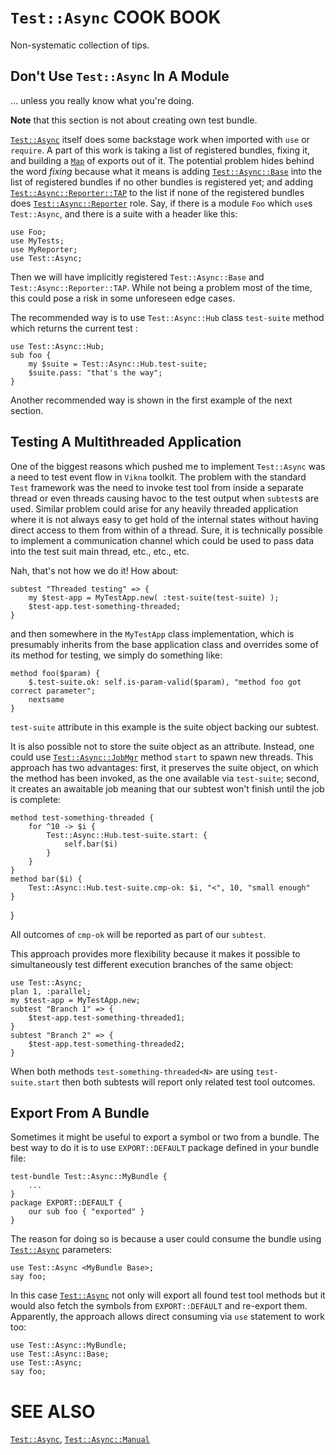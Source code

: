 `Test::Async` COOK BOOK
=======================

Non-systematic collection of tips.

Don't Use `Test::Async` In A Module
-----------------------------------

... unless you really know what you're doing.

**Note** that this section is not about creating own test bundle.

[`Test::Async`](https://github.com/vrurg/raku-Test-Async/blob/v0.0.13/docs/md/Test/Async.md) itself does some backstage work when imported with `use` or `require`. A part of this work is taking a list of registered bundles, fixing it, and building a [`Map`](https://docs.raku.org/type/Map) of exports out of it. The potential problem hides behind the word *fixing* because what it means is adding [`Test::Async::Base`](https://github.com/vrurg/raku-Test-Async/blob/v0.0.13/docs/md/Test/Async/Base.md) into the list of registered bundles if no other bundles is registered yet; and adding [`Test::Async::Reporter::TAP`](https://github.com/vrurg/raku-Test-Async/blob/v0.0.13/docs/md/Test/Async/Reporter/TAP.md) to the list if none of the registered bundles does [`Test::Async::Reporter`](https://github.com/vrurg/raku-Test-Async/blob/v0.0.13/docs/md/Test/Async/Reporter.md) role. Say, if there is a module `Foo` which `use`s `Test::Async`, and there is a suite with a header like this:

    use Foo;
    use MyTests;
    use MyReporter;
    use Test::Async;

Then we will have implicitly registered `Test::Async::Base` and `Test::Async::Reporter::TAP`. While not being a problem most of the time, this could pose a risk in some unforeseen edge cases.

The recommended way is to use `Test::Async::Hub` class `test-suite` method which returns the current test :

    use Test::Async::Hub;
    sub foo {
        my $suite = Test::Async::Hub.test-suite;
        $suite.pass: "that's the way";
    }

Another recommended way is shown in the first example of the next section.

Testing A Multithreaded Application
-----------------------------------

One of the biggest reasons which pushed me to implement `Test::Async` was a need to test event flow in `Vikna` toolkit. The problem with the standard `Test` framework was the need to invoke test tool from inside a separate thread or even threads causing havoc to the test output when `subtest`s are used. Similar problem could arise for any heavily threaded application where it is not always easy to get hold of the internal states without having direct access to them from within of a thread. Sure, it is technically possible to implement a communication channel which could be used to pass data into the test suit main thread, etc., etc., etc.

Nah, that's not how we do it! How about:

    subtest "Threaded testing" => {
        my $test-app = MyTestApp.new( :test-suite(test-suite) );
        $test-app.test-something-threaded;
    }

and then somewhere in the `MyTestApp` class implementation, which is presumably inherits from the base application class and overrides some of its method for testing, we simply do something like:

    method foo($param) {
        $.test-suite.ok: self.is-param-valid($param), "method foo got correct parameter";
        nextsame
    }

`test-suite` attribute in this example is the suite object backing our subtest.

It is also possible not to store the suite object as an attribute. Instead, one could use [`Test::Async::JobMgr`](https://github.com/vrurg/raku-Test-Async/blob/v0.0.13/docs/md/Test/Async/JobMgr.md) method `start` to spawn new threads. This approach has two advantages: first, it preserves the suite object, on which the method has been invoked, as the one available via `test-suite`; second, it creates an awaitable job meaning that our subtest won't finish until the job is complete:

    method test-something-threaded {
        for ^10 -> $i {
            Test::Async::Hub.test-suite.start: {
                self.bar($i)
            }
        }
    }
    method bar($i) {
        Test::Async::Hub.test-suite.cmp-ok: $i, "<", 10, "small enough"
    }

}

All outcomes of `cmp-ok` will be reported as part of our `subtest`.

This approach provides more flexibility because it makes it possible to simultaneously test different execution branches of the same object:

    use Test::Async;
    plan 1, :parallel;
    my $test-app = MyTestApp.new;
    subtest "Branch 1" => {
        $test-app.test-something-threaded1;
    }
    subtest "Branch 2" => {
        $test-app.test-something-threaded2;
    }

When both methods `test-something-threaded<N>` are using `test-suite.start` then both subtests will report only related test tool outcomes.

Export From A Bundle
--------------------

Sometimes it might be useful to export a symbol or two from a bundle. The best way to do it is to use `EXPORT::DEFAULT` package defined in your bundle file:

    test-bundle Test::Async::MyBundle {
        ...
    }
    package EXPORT::DEFAULT {
        our sub foo { "exported" }
    }

The reason for doing so is because a user could consume the bundle using [`Test::Async`](https://github.com/vrurg/raku-Test-Async/blob/v0.0.13/docs/md/Test/Async.md) parameters:

    use Test::Async <MyBundle Base>;
    say foo;

In this case [`Test::Async`](https://github.com/vrurg/raku-Test-Async/blob/v0.0.13/docs/md/Test/Async.md) not only will export all found test tool methods but it would also fetch the symbols from `EXPORT::DEFAULT` and re-export them. Apparently, the approach allows direct consuming via `use` statement to work too:

    use Test::Async::MyBundle;
    use Test::Async::Base;
    use Test::Async;
    say foo;

SEE ALSO
========

[`Test::Async`](https://github.com/vrurg/raku-Test-Async/blob/v0.0.13/docs/md/Test/Async.md), [`Test::Async::Manual`](https://github.com/vrurg/raku-Test-Async/blob/v0.0.13/docs/md/Test/Async/Manual.md)

